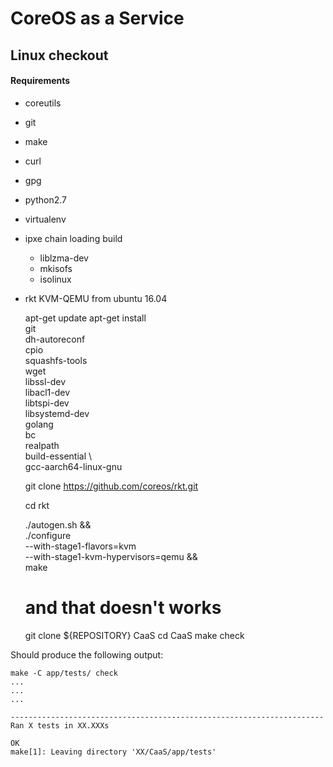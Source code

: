 # CoreOS as a Service

## Linux checkout

#### Requirements


* coreutils
* git
* make
* curl
* gpg
* python2.7
* virtualenv
    
* ipxe chain loading build
    * liblzma-dev 
    * mkisofs 
    * isolinux    


* rkt KVM-QEMU from ubuntu 16.04 
    
    
    apt-get update
    apt-get install \
        git \
        dh-autoreconf \
        cpio \
        squashfs-tools \
        wget \
        libssl-dev \
        libacl1-dev \
        libtspi-dev \
        libsystemd-dev \
        golang \
        bc \
        realpath \
        build-essential \    
        gcc-aarch64-linux-gnu
    
    git clone https://github.com/coreos/rkt.git
     
    cd rkt
    
    ./autogen.sh && \
        ./configure \
            --with-stage1-flavors=kvm \
            --with-stage1-kvm-hypervisors=qemu && \
        make    
    # and that doesn't works



    git clone ${REPOSITORY} CaaS
    cd CaaS
    make check
    
Should produce the following output:

    make -C app/tests/ check    
    ...   
    ...   
    ...   
    
    ----------------------------------------------------------------------
    Ran X tests in XX.XXXs
    
    OK
    make[1]: Leaving directory 'XX/CaaS/app/tests'
    

